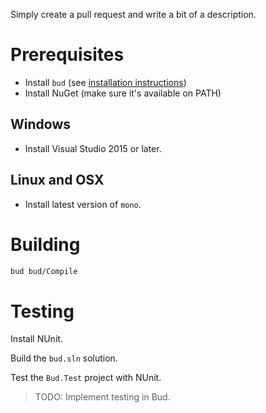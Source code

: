 Simply create a pull request and write a bit of a description. 


# Prerequisites

- Install `bud` (see [installation instructions](./README.md#installation))
- Install NuGet (make sure it's available on PATH)


## Windows

- Install Visual Studio 2015 or later.


## Linux and OSX

- Install latest version of `mono`.

# Building

```bash
bud bud/Compile
```

# Testing

Install NUnit.

Build the `bud.sln` solution.

Test the `Bud.Test` project with NUnit.

> TODO: Implement testing in Bud.